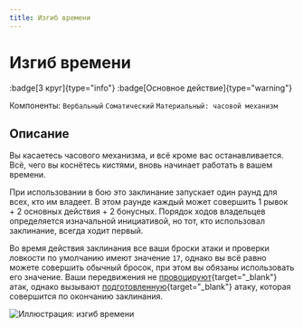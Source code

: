 ```yaml
---
title: Изгиб времени
---
```


# Изгиб времени

:badge[3 круг]{type="info"} :badge[Основное действие]{type="warning"}

Компоненты: `Вербальный` `Соматический` `Материальный: часовой механизм`

## Описание
Вы касаетесь часового механизма, и всё кроме вас останавливается. Всё, чего вы коснётесь кистями, вновь начинает работать в вашем времени.    

При использовании в бою это заклинание запускает один раунд для всех, кто им владеет. В этом раунде каждый может совершить 1 рывок + 2 основных действия + 2 бонусных.  Порядок ходов владельцев определяется изначальной инициативой, но тот, кто использовал заклинание, всегда ходит первый.

Во время действия заклинания все ваши броски атаки и проверки ловкости по умолчанию имеют значение `17`, однако вы всё равно можете совершить обычный бросок, при этом вы обязаны использовать его значение. Ваши передвижения не [провоцируют](https://ttg.club/screens/Opportunity_Attack){target="_blank"} атак, однако вызывают [подготовленную](https://ttg.club/screens/Ready_an_Action){target="_blank"} атаку, которая совершится по окончанию заклинания.

![Иллюстрация: изгиб времени](/img/spells/bend-time.gif)